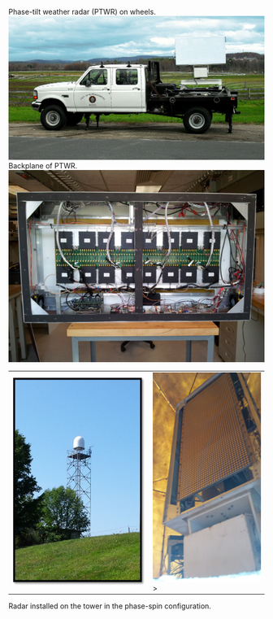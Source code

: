 Phase-tilt weather radar (PTWR) on wheels. 
<img src="images/PTWRonWheels.jpg?raw=true"/>
Backplane of PTWR. 
<img src="images/PTWRinside.jpg?raw=true"/>
<table><tr>
<td><img src="images/radartower.jpg?raw=true"  width="300" height="413"> </td>
<td> <img src="images/phaseSpin.jpg?raw=true"  width="232" height="413">> </td>
</tr></table>
Radar installed on the tower in the phase-spin configuration.

